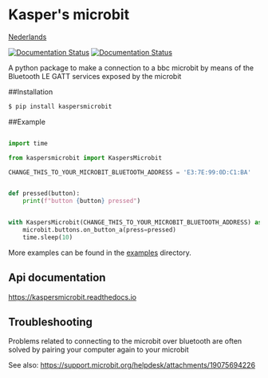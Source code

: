 # Kasper's microbit
[Nederlands](https://github.com/janickr/kaspersmicrobit/blob/main/README-nl.md)  

[![Documentation Status](https://readthedocs.org/projects/kaspersmicrobit/badge/?version=latest)](https://kaspersmicrobit.readthedocs.io/en/latest/?badge=latest) 
[![Documentation Status](https://img.shields.io/pypi/v/kaspersmicrobit)](https://img.shields.io/pypi/v/kaspersmicrobit)  

A python package to make a connection to a bbc microbit by means of the Bluetooth LE GATT services exposed by the microbit

##Installation
```bash
$ pip install kaspersmicrobit
```

##Example
```python

import time

from kaspersmicrobit import KaspersMicrobit

CHANGE_THIS_TO_YOUR_MICROBIT_BLUETOOTH_ADDRESS = 'E3:7E:99:0D:C1:BA'


def pressed(button):
    print(f"button {button} pressed")


with KaspersMicrobit(CHANGE_THIS_TO_YOUR_MICROBIT_BLUETOOTH_ADDRESS) as microbit:
    microbit.buttons.on_button_a(press=pressed)
    time.sleep(10)

```

More examples can be found in the [examples](https://github.com/janickr/kaspersmicrobit/tree/main/examples) directory.

## Api documentation
https://kaspersmicrobit.readthedocs.io

## Troubleshooting
Problems related to connecting to the microbit over bluetooth are often solved by pairing your computer again to your 
microbit

See also: https://support.microbit.org/helpdesk/attachments/19075694226